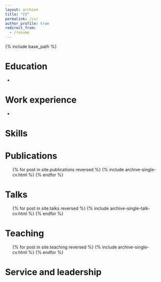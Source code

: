 ```yaml
---
layout: archive
title: "CV"
permalink: /cv/
author_profile: true
redirect_from:
  - /resume
---
```


{% include base_path %}

Education
======
* 

Work experience
======
*
  
Skills
======

Publications
======
  <ul>{% for post in site.publications reversed %}
    {% include archive-single-cv.html %}
  {% endfor %}</ul>
  
Talks
======
  <ul>{% for post in site.talks reversed %}
    {% include archive-single-talk-cv.html  %}
  {% endfor %}</ul>
  
Teaching
======
  <ul>{% for post in site.teaching reversed %}
    {% include archive-single-cv.html %}
  {% endfor %}</ul>
  
Service and leadership
======

